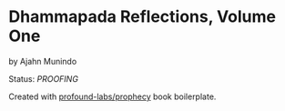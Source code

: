 
# Dhammapada Reflections, Volume One

by Ajahn Munindo

Status: *PROOFING*

Created with [profound-labs/prophecy](https://github.com/profound-labs/prophecy) book boilerplate.

